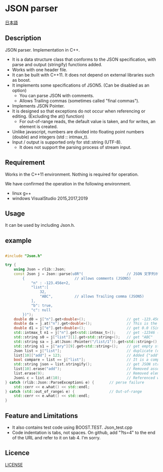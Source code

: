 # JSON parser

[日本語](/README.ja.md)

## Description

JSON parser. Implementation in C++.

+ It is a data structure class that conforms to the JSON specification, with parse and output (stringify) functions added.
+ Works with one header file.
+ It can be built with C++11. It does not depend on external libraries such as boost.
+ It implements some specifications of JSON5. (Can be disabled as an option)
  + You can parse JSON with comments. 
  + Allows Trailing commas (sometimes called "final commas").
+ Implements JSON Pointer.
+ It is designed so that exceptions do not occur when referencing or editing. (Excluding the at() function)
  + For out-of-range reads, the default value is taken, and for writes, an element is created.
+ Unlike javascript, numbers are divided into floating point numbers (double) and integers (std :: intmax_t).
+ Input / output is supported only for std::string (UTF-8).
  + It does not support the parsing process of stream input.


## Requirement

Works in the C++11 environment. Nothing is required for operation.

We have confirmed the operation in the following environment.
+ linux g++
+ windows VisualStudio 2015,2017,2019

## Usage

It can be used by including Json.h.

## example

```c++

#include "Json.h"

try {
    using Json = rlib::Json;
    const Json j = Json::parse(u8R"(                    // JSON 文字列から構築
        {                       // allows comments (JSON5)
            "n" : -123.456e+2,
            "list":[
                32,
                "ABC",          // allows Trailing comma (JSON5)
            ],
            "b": true,
            "c": null
        })");
    double d0 = j["n"].get<double>();                   // get -123.456e+2
    double da = j.at("n").get<double>();                // This is the description referenced by at(). (An exception will be thrown if it is out of range)
    double d1 = j["e"].get<double>();                   // get 0.0 (Since a position that does not exist is specified, the default value can be taken.)
    std::intmax_t n1 = j["n"].get<std::intmax_t>();     // get -12346 (You can take rounded integer values)
    std::string s0 = j["list"][1].get<std::string>();   // get "ABC"
    std::string sa = j.at(Json::Pointer("/list/1")).get<std::string>(); // It is a description specified by JSON Pointer.
    std::string s1 = j["ary"][9].get<std::string>();    // get empty string (Since a position that does not exist is specified, the default value can be taken.)
    Json list = j["list"];                              // duplicate (deep copy) from "list"
    list[10]["add"] = 123;                              // Added {"add": 123} to position [10] (positions of array [2-9] are padded with null)
    bool compare = list == j["list"];                   // It is a comparison. get false.
    std::string json = list.stringify();                // get JSON string
    list[10].erase("add");                              // Removed associative array element ({"add": 123}) at position [10]
    list.erase(9);                                      // Removed element (null) at position [9]
    Json& c = list.at(10);                              // Referenced with at() raises an exception if out of range
} catch (rlib::Json::ParseException& e) {       // perse failure
    std::cerr << e.what() << std::endl;
} catch (std::out_of_range& e) {                // Out-of-range
    std::cerr << e.what() << std::endl;
}
```


## Feature and Limitations

- It also contains test code using BOOST.TEST. Json_test.cpp
- Code indentation is tabs, not spaces. On github, add "?ts=4" to the end of the URL and refer to it on tab 4. I'm sorry.

## Licence

[LICENSE](/LICENSE)

